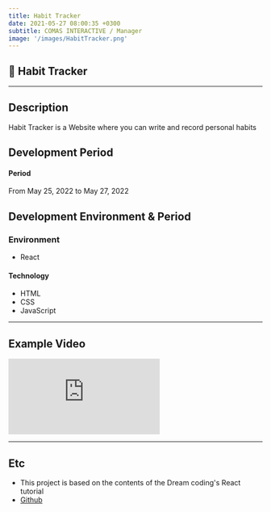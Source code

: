 ```yaml
---
title: Habit Tracker
date: 2021-05-27 08:00:35 +0300
subtitle: COMAS INTERACTIVE / Manager
image: '/images/HabitTracker.png'
---
```


## :mag_right: Habit Tracker <br/>

___

## Description
Habit Tracker is a Website where you can write and record personal habits<br/>

## Development Period <br/>
#### Period<br/>
From May 25, 2022 to May 27, 2022 <br/>

## Development Environment & Period <br/>
### Environment<br/>
* React

#### Technology<br/>
* HTML
* CSS
* JavaScript

___

## Example Video <br/>
<p><iframe src="https://www.youtube.com/embed/wWpwLyAiibo" frameborder="0" allowfullscreen></iframe></p>

___

## Etc
* This project is based on the contents of the Dream coding's React tutorial<br/>
* [Github](https://github.com/HongDaye71/JS_CatchTheCarrot)<br/>